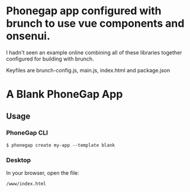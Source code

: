 # Phonegap app configured with brunch to use vue components and onsenui.

I hadn't seen an example online combining all of these libraries together configured for building with brunch.

Keyfiles are brunch-config.js, main.js, index.html and package.json







# A Blank PhoneGap App

## Usage

### PhoneGap CLI

    $ phonegap create my-app --template blank

### Desktop

In your browser, open the file:

    /www/index.html
